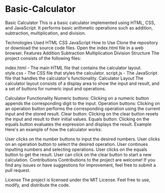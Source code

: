# Basic-Calculator
Basic Calculator
This is a basic calculator implemented using HTML, CSS, and JavaScript. It performs basic arithmetic operations such as addition, subtraction, multiplication, and division.

Technologies Used
HTML
CSS
JavaScript
How to Use
Clone the repository or download the source code files.
Open the index.html file in a web browser.
Features
Addition
Subtraction
Multiplication
Division
Structure
The project consists of the following files:

index.html - The main HTML file that contains the calculator layout.
style.css - The CSS file that styles the calculator.
script.js - The JavaScript file that handles the calculator's functionality.
Calculator Layout
The calculator layout consists of a display area to show the input and result, and a set of buttons for numeric input and operations.

Calculator Functionality
Numeric buttons: Clicking on a numeric button appends the corresponding digit to the input.
Operation buttons: Clicking on an operation button performs the corresponding operation using the current input and the stored result.
Clear button: Clicking on the clear button resets the input and result to their initial values.
Equals button: Clicking on the equals button evaluates the expression and displays the result.
Example
Here's an example of how the calculator works:

User clicks on the number buttons to input the desired numbers.
User clicks on an operation button to select the desired operation.
User continues inputting numbers and selecting operations.
User clicks on the equals button to get the result.
User can click on the clear button to start a new calculation.
Contributions
Contributions to the project are welcome! If you find any issues or have suggestions for improvement, feel free to submit a pull request.

License
The project is licensed under the MIT License. Feel free to use, modify, and distribute the code.
